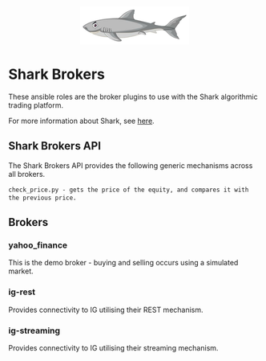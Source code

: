 <p align="center">
  <img src="https://github.com/danielneil/Shark/blob/main/shark/files/shark_ui_patches/logofullsize.png?raw=true">
</p>

# Shark Brokers

These ansible roles are the broker plugins to use with the Shark algorithmic trading platform. 

For more information about Shark, see [here](https://github.com/danielneil/Shark).

## Shark Brokers API

The Shark Brokers API provides the following generic mechanisms across all brokers.

```
check_price.py - gets the price of the equity, and compares it with the previous price.
```

## Brokers

### yahoo_finance

This is the demo broker - buying and selling occurs using a simulated market. 

### ig-rest

Provides connectivity to IG utilising their REST mechanism.

### ig-streaming

Provides connectivity to IG utilising their streaming mechanism.

